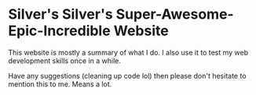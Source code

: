 # Silver's Silver's Super-Awesome-Epic-Incredible Website

This website is mostly a summary of what I do. I also use it to test my web development skills once in a while.

Have any suggestions (cleaning up code lol) then please don't hesitate to mention this to me. Means a lot.